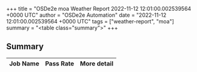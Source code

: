 +++
title = "OSDe2e moa Weather Report 2022-11-12 12:01:00.002539564 +0000 UTC"
author = "OSDe2e Automation"
date = "2022-11-12 12:01:00.002539564 +0000 UTC"
tags = ["weather-report", "moa"]
summary = "<table class=\"summary\"></table>"
+++
## Summary

| Job Name | Pass Rate | More detail |
|----------|-----------|-------------|




